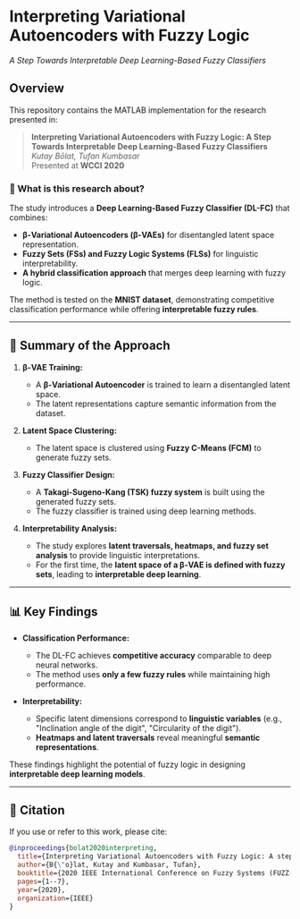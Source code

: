 # Interpreting Variational Autoencoders with Fuzzy Logic
*A Step Towards Interpretable Deep Learning-Based Fuzzy Classifiers*

## Overview

This repository contains the MATLAB implementation for the research presented in:

> **Interpreting Variational Autoencoders with Fuzzy Logic: A Step Towards Interpretable Deep Learning-Based Fuzzy Classifiers**  
> *Kutay Bōlat, Tufan Kumbasar*  
> Presented at **WCCI 2020**  

### 🔹 What is this research about?
The study introduces a **Deep Learning-Based Fuzzy Classifier (DL-FC)** that combines:
- **β-Variational Autoencoders (β-VAEs)** for disentangled latent space representation.
- **Fuzzy Sets (FSs) and Fuzzy Logic Systems (FLSs)** for linguistic interpretability.
- **A hybrid classification approach** that merges deep learning with fuzzy logic.

The method is tested on the **MNIST dataset**, demonstrating competitive classification performance while offering **interpretable fuzzy rules**.

---

## 🔬 Summary of the Approach

1. **β-VAE Training:**  
   - A **β-Variational Autoencoder** is trained to learn a disentangled latent space.
   - The latent representations capture semantic information from the dataset.

2. **Latent Space Clustering:**  
   - The latent space is clustered using **Fuzzy C-Means (FCM)** to generate fuzzy sets.

3. **Fuzzy Classifier Design:**  
   - A **Takagi-Sugeno-Kang (TSK) fuzzy system** is built using the generated fuzzy sets.
   - The fuzzy classifier is trained using deep learning methods.

4. **Interpretability Analysis:**  
   - The study explores **latent traversals, heatmaps, and fuzzy set analysis** to provide linguistic interpretations.
   - For the first time, the **latent space of a β-VAE is defined with fuzzy sets**, leading to **interpretable deep learning**.

---

## 📊 Key Findings

- **Classification Performance:**  
  - The DL-FC achieves **competitive accuracy** comparable to deep neural networks.
  - The method uses **only a few fuzzy rules** while maintaining high performance.

- **Interpretability:**  
  - Specific latent dimensions correspond to **linguistic variables** (e.g., "Inclination angle of the digit", "Circularity of the digit").
  - **Heatmaps and latent traversals** reveal meaningful **semantic representations**.

These findings highlight the potential of fuzzy logic in designing **interpretable deep learning models**.

---

## 📄 Citation
If you use or refer to this work, please cite:

```bibtex
@inproceedings{bolat2020interpreting,
  title={Interpreting Variational Autoencoders with Fuzzy Logic: A step towards interpretable deep learning based fuzzy classifiers},
  author={B{\"o}lat, Kutay and Kumbasar, Tufan},
  booktitle={2020 IEEE International Conference on Fuzzy Systems (FUZZ-IEEE)},
  pages={1--7},
  year={2020},
  organization={IEEE}
}
